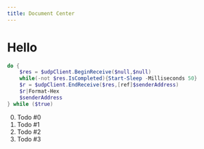 ```yaml
---
title: Document Center
---
```

# Hello

```powershell
do {
    $res = $udpClient.BeginReceive($null,$null)
    while(-not $res.IsCompleted){Start-Sleep -Milliseconds 50}
    $r = $udpClient.EndReceive($res,[ref]$senderAddress)
    $r|Format-Hex
    $senderAddress
} while ($true)
```

0. Todo #0
0. Todo #1 
0. Todo #2 
0. Todo #3
